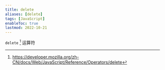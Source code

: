 ```yaml
---
title: delete
aliases: [delete]
tags: [JavaScript]
enableToc: true
lastmod: 2022-10-21
---
```


`delete` [^1] 运算符

[^1]: <https://developer.mozilla.org/zh-CN/docs/Web/JavaScript/Reference/Operators/delete>
